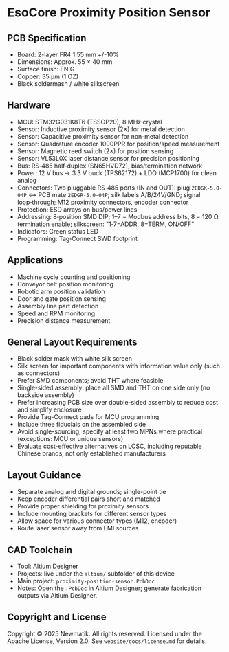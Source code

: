 # EsoCore Proximity Position Sensor

## PCB Specification

- Board: 2-layer FR4 1.55 mm +/-10%
- Dimensions: Approx. 55 × 40 mm
- Surface finish: ENIG
- Copper: 35 µm (1 OZ)
- Black soldermash / white silkscreen

## Hardware

- MCU: STM32G031K8T6 (TSSOP20), 8 MHz crystal
- Sensor: Inductive proximity sensor (2×) for metal detection
- Sensor: Capacitive proximity sensor for non-metal detection
- Sensor: Quadrature encoder 1000PPR for position/speed measurement
- Sensor: Magnetic reed switch (2×) for position sensing
- Sensor: VL53L0X laser distance sensor for precision positioning
- Bus: RS‑485 half‑duplex (SN65HVD72), bias/termination network
- Power: 12 V bus → 3.3 V buck (TPS62172) + LDO (MCP1700) for clean analog
- Connectors: Two pluggable RS‑485 ports (IN and OUT): plug `2EDGK-5.0-04P` ↔ PCB mate `2EDGR-5.0-04P`; silk labels A/B/24V/GND; signal loop‑through; M12 proximity connectors, encoder connector
- Protection: ESD arrays on bus/power lines
- Addressing: 8‑position SMD DIP; 1–7 = Modbus address bits, 8 = 120 Ω termination enable; silkscreen: "1‑7=ADDR, 8=TERM, ON/OFF"
- Indicators: Green status LED
- Programming: Tag‑Connect SWD footprint

## Applications

- Machine cycle counting and positioning
- Conveyor belt position monitoring
- Robotic arm position validation
- Door and gate position sensing
- Assembly line part detection
- Speed and RPM monitoring
- Precision distance measurement

## General Layout Requirements

- Black solder mask with white silk screen
- Silk screen for important components with information value only (such as connectors)
- Prefer SMD components; avoid THT where feasible
- Single-sided assembly: place all SMD and THT on one side only (no backside assembly)
- Prefer increasing PCB size over double-sided assembly to reduce cost and simplify enclosure
- Provide Tag-Connect pads for MCU programming
- Include three fiducials on the assembled side
- Avoid single-sourcing; specify at least two MPNs where practical (exceptions: MCU or unique sensors)
- Evaluate cost-effective alternatives on LCSC, including reputable Chinese brands, not only established manufacturers

## Layout Guidance

- Separate analog and digital grounds; single-point tie
- Keep encoder differential pairs short and matched
- Provide proper shielding for proximity sensors
- Include mounting brackets for different sensor types
- Allow space for various connector types (M12, encoder)
- Route laser sensor away from EMI sources

## CAD Toolchain

- Tool: Altium Designer
- Projects: live under the `altium/` subfolder of this device
- Main project: `proximity-position-sensor.PcbDoc`
- Notes: Open the `.PcbDoc` in Altium Designer; generate fabrication outputs via Altium Designer.

## Copyright and License

Copyright © 2025 Newmatik. All rights reserved.
Licensed under the Apache License, Version 2.0. See `website/docs/license.md` for details.
